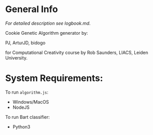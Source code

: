 # General Info

_For detailed description see logbook.md._

Cookie Genetic Algorithm generator by:

PJ,
ArturJD,
bidogo

for Computational Creativity course by Rob Saunders, LIACS, Leiden University.

# System Requirements:

To run `algorithm.js`:
- Windows/MacOS
- NodeJS

To run Bart classifier:
- Python3